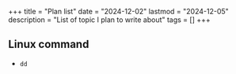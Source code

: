 +++
title = "Plan list"
date = "2024-12-02"
lastmod = "2024-12-05"
description = "List of topic I plan to write about"
tags = []
+++

## Linux command
- `dd`
